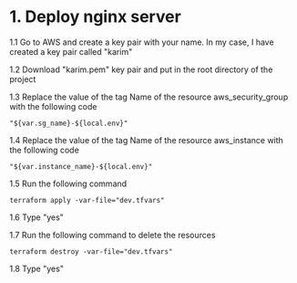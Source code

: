 # 1. Deploy nginx server

1.1 Go to AWS and create a key pair with your name. In my case, I have created a key pair called "karim"

1.2 Download "karim.pem" key pair and put in the root directory of the project

1.3 Replace the value of the tag Name of the resource aws_security_group with the following code
```
"${var.sg_name}-${local.env}"
```
1.4 Replace the value of the tag Name of the resource aws_instance with the following code
```
"${var.instance_name}-${local.env}"
```
1.5 Run the following command
```
terraform apply -var-file="dev.tfvars"
```
1.6 Type "yes"

1.7 Run the following command to delete the resources
```
terraform destroy -var-file="dev.tfvars"
```
1.8 Type "yes"
